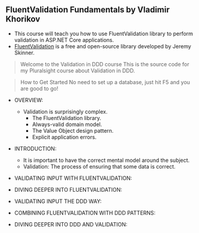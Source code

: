 ## FluentValidation Fundamentals by Vladimir Khorikov

- This course will teach you how to use FluentValidation library to perform validation in ASP.NET Core applications. 
- [FluentValidation](https://fluentvalidation.net) is a free and open-source library developed by Jeremy Skinner.

> Welcome to the Validation in DDD course
> This is the source code for my Pluralsight course about Validation in DDD.

> How to Get Started
> No need to set up a database, just hit F5 and you are good to go!

- OVERVIEW:
  - Validation is surprisingly complex.
    - The FluentValidation library.
    - Always-valid domain model.
    - The Value Object design pattern.
    - Explicit application errors.

- INTRODUCTION:
  - It is important to have the correct mental model around the subject.
  - Validation: The process of ensuring that some data is correct.
  
- VALIDATING INPUT WITH FLUENTVALIDATION:
- DIVING DEEPER INTO FLUENTVALIDATION:
- VALIDATING INPUT THE DDD WAY:
- COMBINING FLUENTVALIDATION WITH DDD PATTERNS:
- DIVING DEEPER INTO DDD AND VALIDATION: